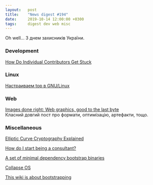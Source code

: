 ```yaml
---
layout:   post
title:    "News digest #194"
date:     2019-10-14 12:00:00 +0300
tags:     digest dev web misc
---
```


Oh well... З днем захисників України.

### Development

[How Do Individual Contributors Get Stuck](http://www.elidedbranches.com/2017/01/how-do-individual-contributors-get.html)

### Linux

[Настраиваем top в GNU/Linux](https://habr.com/ru/company/cloud4y/blog/469487/)

### Web

[Images done right: Web graphics, good to the last byte](https://evilmartians.com/chronicles/images-done-right-web-graphics-good-to-the-last-byte-optimization-techniques)<br/>
Класний довгий пост про формати, оптимізацію, артефакти, тощо.

### Miscellaneous

[Elliptic Curve Cryptography Explained](https://fangpenlin.com/posts/2019/10/07/elliptic-curve-cryptography-explained/)

[How do I start being a consultant?](https://news.ycombinator.com/item?id=4247615)

[A set of minimal dependency bootstrap binaries](https://github.com/oriansj/stage0)

[Collapse OS](https://collapseos.org)

[This wiki is about bootstrapping](https://bootstrapping.miraheze.org/wiki/Main_Page)

